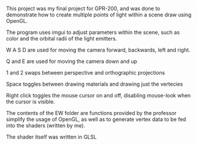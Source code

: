 This project was my final project for GPR-200, and was done to demonstrate how to create multiple points of light within a scene draw using OpenGL.

The program uses imgui to adjust parameters within the scene, such as color and the orbital radii of the light emitters.

W A S D are used for moving the camera forward, backwards, left and right.

Q and E are used for moving the camera down and up

1 and 2 swaps between perspective and orthographic projections

Space toggles between drawing materials and drawing just the vertecies

Right click toggles the mouse cursor on and off, disabling mouse-look when the cursor is visible.

The contents of the EW folder are functions provided by the professor simplify the usage of OpenGL, as well as 
to generate vertex data to be fed into the shaders (written by me).

The shader itself was written in GLSL
